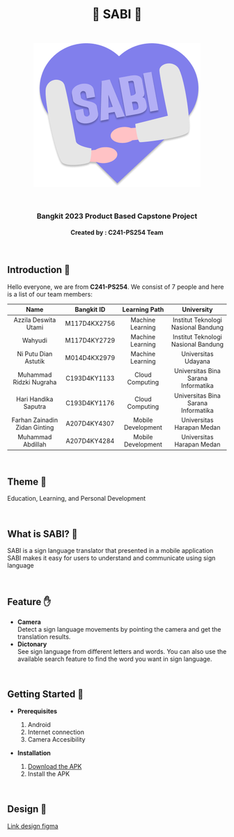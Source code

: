 <h1 align="center"> 🫰 SABI 🤞</h1>
<br>
<p align="center">
  <img src="https://github.com/C23-PC647-SABI/.github/blob/main/profile/logo.png?raw=true">
</p>
<br>
<h3 align="center">Bangkit 2023 Product Based Capstone Project</h3>
<h4 align="center">Created by : C241-PS254 Team</h4>
<br>

## Introduction 👋
Hello everyone, we are from **C241-PS254**. We consist of 7 people and here is a list of our team members:

| Name | Bangkit ID | Learning Path | University |
| :---: | :---: | :---: | :---: |
| Azzila Deswita Utami  | M117D4KX2756  | Machine Learning | Institut Teknologi Nasional Bandung |
| Wahyudi  | M117D4KY2729   | Machine Learning | Institut Teknologi Nasional Bandung |
| Ni Putu Dian Astutik | M014D4KX2979   | Machine Learning | Universitas Udayana |
| Muhammad Ridzki Nugraha | C193D4KY1133   | Cloud Computing | Universitas Bina Sarana Informatika |
| Hari Handika Saputra | C193D4KY1176   | Cloud Computing | Universitas Bina Sarana Informatika |
| Farhan Zainadin Zidan Ginting | A207D4KY4307  | Mobile Development | Universitas Harapan Medan |
| Muhammad Abdillah | A207D4KY4284  | Mobile Development | Universitas Harapan Medan |
<br>

## Theme 📖
Education, Learning, and Personal Development

<br>


## What is SABI? 👋
SABI is a sign language translator that presented in a mobile application<br>
SABI makes it easy for users to understand and communicate using sign language

<br>


## Feature ✋
- **Camera**<br>
Detect a sign language movements by pointing the camera and get the translation results.
- **Dictonary**<br>
See sign language from different letters and words. You can also use the available search feature to find the word you want in sign language.

<br>

## Getting Started 🚀
- **Prerequisites**

  1.  Android
  2.  Internet connection
  3.  Camera Accesibility

- **Installation**

  1.  <a href="http://bit.ly/sabi-v1-0-0-download">Download the APK</a>
  2.  Install the APK

<br>

## Design 🎨
<a href="https://www.figma.com/file/og6YrEiuUxkzTqKmq8ElQf/SABI?type=design&node-id=0%3A1&t=PEnx3zpeaP7X9qac-1">Link design figma</a>

<br>

